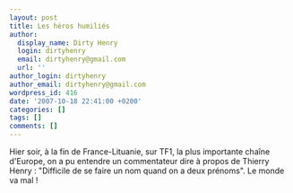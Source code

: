 ```yaml
---
layout: post
title: Les héros humiliés
author:
  display_name: Dirty Henry
  login: dirtyhenry
  email: dirtyhenry@gmail.com
  url: ''
author_login: dirtyhenry
author_email: dirtyhenry@gmail.com
wordpress_id: 416
date: '2007-10-18 22:41:00 +0200'
categories: []
tags: []
comments: []
---
```

Hier soir, à la fin de France-Lituanie, sur TF1, la plus importante chaîne d'Europe, on a pu entendre un commentateur dire à propos de Thierry Henry : "Difficile de se faire un nom quand on a deux prénoms". Le monde va mal !
